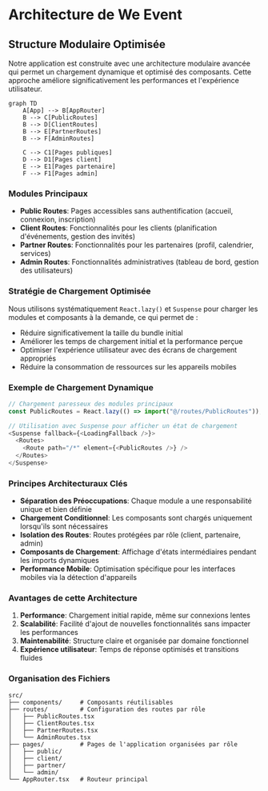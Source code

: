 
# Architecture de We Event

## Structure Modulaire Optimisée

Notre application est construite avec une architecture modulaire avancée qui permet un chargement dynamique et optimisé des composants. Cette approche améliore significativement les performances et l'expérience utilisateur.

```mermaid
graph TD
    A[App] --> B[AppRouter]
    B --> C[PublicRoutes]
    B --> D[ClientRoutes]
    B --> E[PartnerRoutes]
    B --> F[AdminRoutes]
    
    C --> C1[Pages publiques]
    D --> D1[Pages client]
    E --> E1[Pages partenaire]
    F --> F1[Pages admin]
```

### Modules Principaux

- **Public Routes**: Pages accessibles sans authentification (accueil, connexion, inscription)
- **Client Routes**: Fonctionnalités pour les clients (planification d'événements, gestion des invités)
- **Partner Routes**: Fonctionnalités pour les partenaires (profil, calendrier, services)
- **Admin Routes**: Fonctionnalités administratives (tableau de bord, gestion des utilisateurs)

### Stratégie de Chargement Optimisée

Nous utilisons systématiquement `React.lazy()` et `Suspense` pour charger les modules et composants à la demande, ce qui permet de :

- Réduire significativement la taille du bundle initial
- Améliorer les temps de chargement initial et la performance perçue
- Optimiser l'expérience utilisateur avec des écrans de chargement appropriés
- Réduire la consommation de ressources sur les appareils mobiles

### Exemple de Chargement Dynamique

```typescript
// Chargement paresseux des modules principaux
const PublicRoutes = React.lazy(() => import("@/routes/PublicRoutes"));

// Utilisation avec Suspense pour afficher un état de chargement
<Suspense fallback={<LoadingFallback />}>
  <Routes>
    <Route path="/*" element={<PublicRoutes />} />
  </Routes>
</Suspense>
```

### Principes Architecturaux Clés

- **Séparation des Préoccupations**: Chaque module a une responsabilité unique et bien définie
- **Chargement Conditionnel**: Les composants sont chargés uniquement lorsqu'ils sont nécessaires
- **Isolation des Routes**: Routes protégées par rôle (client, partenaire, admin)
- **Composants de Chargement**: Affichage d'états intermédiaires pendant les imports dynamiques
- **Performance Mobile**: Optimisation spécifique pour les interfaces mobiles via la détection d'appareils

### Avantages de cette Architecture

1. **Performance**: Chargement initial rapide, même sur connexions lentes
2. **Scalabilité**: Facilité d'ajout de nouvelles fonctionnalités sans impacter les performances
3. **Maintenabilité**: Structure claire et organisée par domaine fonctionnel
4. **Expérience utilisateur**: Temps de réponse optimisés et transitions fluides

### Organisation des Fichiers

```
src/
├── components/     # Composants réutilisables
├── routes/         # Configuration des routes par rôle
│   ├── PublicRoutes.tsx
│   ├── ClientRoutes.tsx
│   ├── PartnerRoutes.tsx
│   └── AdminRoutes.tsx
├── pages/          # Pages de l'application organisées par rôle
│   ├── public/
│   ├── client/
│   ├── partner/
│   └── admin/
└── AppRouter.tsx   # Routeur principal
```
